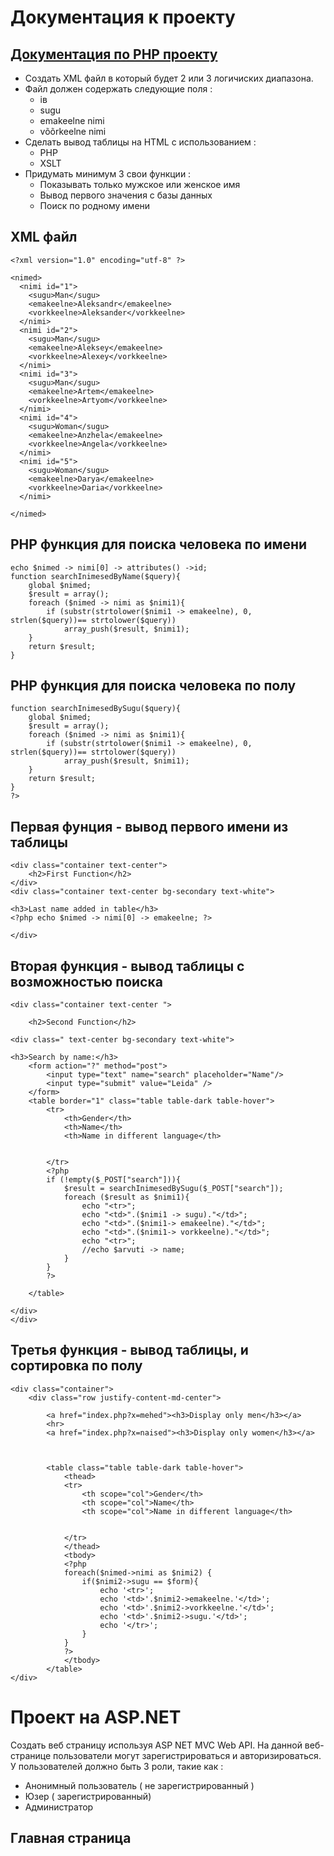 # Документация к проекту
## [Документация по PHP проекту](https://tsaika17.thkit.ee/TsaikaPHP/index.php?x=mehed)
- Создать XML файл в который будет 2 или 3 логичиских диапазона.
- Файл должен содержать следующие поля :
  - iв
  - sugu
  - emakeelne nimi
  - võõrkeelne nimi
- Сделать вывод таблицы на HTML с использованием :
  - PHP
  - XSLT
- Придумать минимум 3 свои функции :
  - Показывать только мужское или женское имя
  - Вывод первого значения с базы данных
  - Поиск по родному имени
## XML файл
```
<?xml version="1.0" encoding="utf-8" ?>

<nimed>
  <nimi id="1">
    <sugu>Man</sugu>
    <emakeelne>Aleksandr</emakeelne>
    <vorkkeelne>Aleksander</vorkkeelne>
  </nimi>
  <nimi id="2">
    <sugu>Man</sugu>
    <emakeelne>Aleksey</emakeelne>
    <vorkkeelne>Alexey</vorkkeelne>
  </nimi>
  <nimi id="3">
    <sugu>Man</sugu>
    <emakeelne>Artem</emakeelne>
    <vorkkeelne>Artyom</vorkkeelne>
  </nimi>
  <nimi id="4">
    <sugu>Woman</sugu>
    <emakeelne>Anzhela</emakeelne>
    <vorkkeelne>Angela</vorkkeelne>
  </nimi>
  <nimi id="5">
    <sugu>Woman</sugu>
    <emakeelne>Darya</emakeelne>
    <vorkkeelne>Daria</vorkkeelne>
  </nimi>

</nimed>
```
## PHP функция для поиска человека по имени
```
echo $nimed -> nimi[0] -> attributes() ->id;
function searchInimesedByName($query){
    global $nimed;
    $result = array();
    foreach ($nimed -> nimi as $nimi1){
        if (substr(strtolower($nimi1 -> emakeelne), 0, strlen($query))== strtolower($query))
            array_push($result, $nimi1);
    }
    return $result;
}
```
## PHP функция для поиска человека по полу
```
function searchInimesedBySugu($query){
    global $nimed;
    $result = array();
    foreach ($nimed -> nimi as $nimi1){
        if (substr(strtolower($nimi1 -> emakeelne), 0, strlen($query))== strtolower($query))
            array_push($result, $nimi1);
    }
    return $result;
}
?>
```
## Первая фунция - вывод первого имени из таблицы
```
<div class="container text-center">
    <h2>First Function</h2>
</div>
<div class="container text-center bg-secondary text-white">

<h3>Last name added in table</h3>
<?php echo $nimed -> nimi[0] -> emakeelne; ?>

</div>
```
## Вторая функция - вывод таблицы с возможностью поиска
```
<div class="container text-center ">

    <h2>Second Function</h2>

<div class=" text-center bg-secondary text-white">

<h3>Search by name:</h3>
    <form action="?" method="post">
        <input type="text" name="search" placeholder="Name"/>
        <input type="submit" value="Leida" />
    </form>
    <table border="1" class="table table-dark table-hover">
        <tr>
            <th>Gender</th>
            <th>Name</th>
            <th>Name in different language</th>


        </tr>
        <?php
        if (!empty($_POST["search"])){
            $result = searchInimesedBySugu($_POST["search"]);
            foreach ($result as $nimi1){
                echo "<tr>";
                echo "<td>".($nimi1 -> sugu)."</td>";
                echo "<td>".($nimi1-> emakeelne)."</td>";
                echo "<td>".($nimi1-> vorkkeelne)."</td>";
                echo "<tr>";
                //echo $arvuti -> name;
            }
        }
        ?>

    </table>

</div>
</div>
```
## Третья функция - вывод таблицы, и сортировка по полу 
```
<div class="container">
    <div class="row justify-content-md-center">

        <a href="index.php?x=mehed"><h3>Display only men</h3></a>
        <hr>
        <a href="index.php?x=naised"><h3>Display only women</h3></a>



        <table class="table table-dark table-hover">
            <thead>
            <tr>
                <th scope="col">Gender</th>
                <th scope="col">Name</th>
                <th scope="col">Name in different language</th>


            </tr>
            </thead>
            <tbody>
            <?php
            foreach($nimed->nimi as $nimi2) {
                if($nimi2->sugu == $form){
                    echo '<tr>';
                    echo '<td>'.$nimi2->emakeelne.'</td>';
                    echo '<td>'.$nimi2->vorkkeelne.'</td>';
                    echo '<td>'.$nimi2->sugu.'</td>';
                    echo '</tr>';
                }
            }
            ?>
            </tbody>
        </table>
</div>
```
# Проект на ASP.NET
Создать веб страницу используя ASP NET MVC Web API. На данной веб-странице пользователи могут зарегистрироваться и авторизироваться. У пользователей должно быть 3 роли, такие как :

- Анонимный пользователь ( не зарегистрированный )
- Юзер ( зарегистрированный)
- Администратор

## Главная страница

